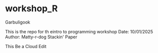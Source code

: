 # workshop_R
Garbuligook

This is the repo for th eintro to programming workshop
Date: 10/01/2025
Author: Matty-r-dog
Stackin' Paper


This Be a Cloud Edit
